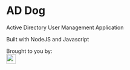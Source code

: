 # AD Dog
 
Active Directory User Management Application

Built with NodeJS and Javascript

Brought to you by:
<br>
<img style="height:25px" src="https://sc.dog/includes/logo.png">
